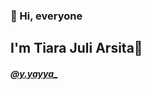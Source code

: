 ### 👋 Hi, everyone

<h2>
I'm Tiara Juli Arsita🐬
</h1>

<h5>
  <a href="https://www.instagram.com/y.yayya_?r=nametag">@y.yayya_</a></h5>

